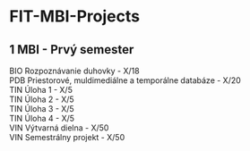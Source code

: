 # FIT-MBI-Projects

1 MBI - Prvý semester
------
BIO Rozpoznávanie duhovky  - X/18  
PDB Priestorové, muldimediálne a temporálne databáze - X/20  
TIN Úloha 1 - X/5  
TIN Úloha 2 - X/5  
TIN Úloha 3 - X/5  
TIN Úloha 4 - X/5  
VIN Výtvarná dielna - X/50  
VIN Semestrálny projekt - X/50  

